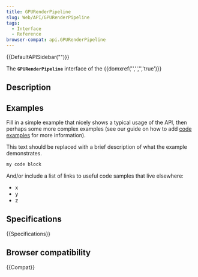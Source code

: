 ```yaml
---
title: GPURenderPipeline
slug: Web/API/GPURenderPipeline
tags:
  - Interface
  - Reference
browser-compat: api.GPURenderPipeline
---
```

{{DefaultAPISidebar("")}}

The **`GPURenderPipeline`** interface of the {{domxref('','','','true')}} 

## Description

 







## Examples

Fill in a simple example that nicely shows a typical usage of the API, then perhaps some more complex examples (see our guide on how to add [code examples](/en-US/docs/MDN/Contribute/Structures/Code_examples) for more information).

This text should be replaced with a brief description of what the example demonstrates.

```js
my code block
```

And/or include a list of links to useful code samples that live elsewhere:

*   x
*   y
*   z

## Specifications

{{Specifications}}

## Browser compatibility

{{Compat}}

